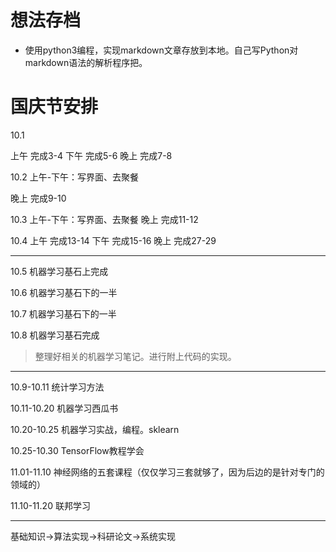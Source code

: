 # 想法存档

* 使用python3编程，实现markdown文章存放到本地。自己写Python对markdown语法的解析程序把。

# 国庆节安排

10.1

上午 完成3-4
下午 完成5-6
晚上 完成7-8


10.2
上午-下午：写界面、去聚餐

晚上 完成9-10

10.3
上午-下午：写界面、去聚餐
晚上 完成11-12

10.4
上午 完成13-14
下午 完成15-16
晚上 完成27-29

-----------------
10.5 机器学习基石上完成

10.6 机器学习基石下的一半

10.7 机器学习基石下的一半

10.8 机器学习基石完成

> 整理好相关的机器学习笔记。进行附上代码的实现。
--------------------

10.9-10.11 统计学习方法

10.11-10.20 机器学习西瓜书

10.20-10.25 机器学习实战，编程。sklearn

10.25-10.30 TensorFlow教程学会

11.01-11.10 神经网络的五套课程（仅仅学习三套就够了，因为后边的是针对专门的领域的）

11.10-11.20 联邦学习

-----------------------------------

基础知识->算法实现->科研论文->系统实现


